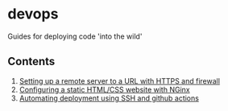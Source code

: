 # devops
Guides for deploying code 'into the wild'

## Contents
1. [Setting up a remote server to a URL with HTTPS and firewall](https://github.com/S010MON/devops/blob/main/remote-server-setup.md) 
2. [Configuring a static HTML/CSS website with NGinx](https://github.com/S010MON/devops/blob/main/nginx-static.md)
3. [Automating deployment using SSH and github actions](https://github.com/S010MON/devops/blob/main/remote_deploy_ssh.md)
